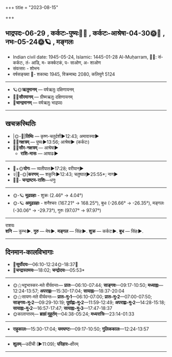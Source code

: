 +++
title = "2023-08-15"

+++
## भाद्रपदः-06-29  ,  कर्कटः-पुष्यः🌛🌌  ,  कर्कटः-आश्रेषा-04-30🌞🌌  ,  नभः-05-24🌞🪐  ,  मङ्गलः
- Indian civil date: 1945-05-24, Islamic: 1445-01-28 Al-Muḥarram, 🌌🌞: सं- कर्कटः, तं- आडि, म- कर्क्कटकं, प- साओण, अ- शाओण
- संवत्सरः - शोभनः
- वर्षसङ्ख्या 🌛- शकाब्दः 1945, विक्रमाब्दः 2080, कलियुगे 5124
___________________
- 🪐🌞**ऋतुमानम्** — वर्षऋतुः दक्षिणायनम्
- 🌌🌞**सौरमानम्** — ग्रीष्मऋतुः दक्षिणायनम्
- 🌛**चान्द्रमानम्** — वर्षऋतुः भाद्रपदः
___________________


## खचक्रस्थितिः
- |🌞-🌛|**तिथिः** — कृष्ण-चतुर्दशी►12:43; अमावास्या►  
- 🌌🌛**नक्षत्रम्** — पुष्यः►13:56; आश्रेषा► (कर्कटः)  
- 🌌🌞**सौर-नक्षत्रम्** — आश्रेषा►  
  - **राशि-मासः** — आषाढः► 
___________________
- 🌛+🌞**योगः** — व्यतीपातः►17:28; वरीयान्►  
- २|🌛-🌞|**करणम्** — शकुनिः►12:43; चतुष्पात्►25:55*; नाग►  
- 🌌🌛- **चन्द्राष्टम-राशिः**—धनुः  
___________________
- 🌞-🪐 **मूढग्रहाः** - शुक्रः (2.46° → 4.04°)
- 🌞-🪐 **अमूढग्रहाः** - शनैश्चरः (167.21° → 168.25°), बुधः (-26.66° → -26.35°), मङ्गलः (-30.06° → -29.73°), गुरुः (97.07° → 97.97°)
___________________
राशयः  
**शनि** — कुम्भः►. **गुरु** — मेषः►. **मङ्गल** — सिंहः►. **शुक्र** — कर्कटः►. **बुध** — सिंहः►. 
___________________


## दिनमान-कालविभागाः
- 🌅**सूर्योदयः**—06:10-12:24🌞️-18:37🌇  
- 🌛**चन्द्रास्तमयः**—18:02; **चन्द्रोदयः**—05:53*  
___________________
- 🌞⚝भट्टभास्कर-मते वीर्यवन्तः— **प्रातः**—06:10-07:44; **साङ्गवः**—09:17-10:50; **मध्याह्नः**—12:24-13:57; **अपराह्णः**—15:30-17:04; **सायाह्नः**—18:37-20:04  
- 🌞⚝सायण-मते वीर्यवन्तः— **प्रातः-मु॰1**—06:10-07:00; **प्रातः-मु॰2**—07:00-07:50; **साङ्गवः-मु॰2**—09:29-10:19; **पूर्वाह्णः-मु॰2**—11:59-12:49; **अपराह्णः-मु॰2**—14:28-15:18; **सायाह्नः-मु॰2**—16:57-17:47; **सायाह्नः-मु॰3**—17:47-18:37  
- 🌞कालान्तरम्— **ब्राह्मं मुहूर्तम्**—04:38-05:24; **मध्यरात्रिः**—23:14-01:33  
___________________
- **राहुकालः**—15:30-17:04; **यमघण्टः**—09:17-10:50; **गुलिककालः**—12:24-13:57  
___________________
- **शूलम्**—उदीची (►11:09); **परिहारः**–क्षीरम्  
___________________

